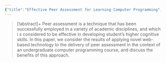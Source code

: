 ```yaml
---
{"title":"Effective Peer Assessment for Learning Computer Programming","authors":["[[Jirarat Sitthiworachart]]","[[Mike Joy]]"],"date":"2004-06-01","processed":false,"tags":[],"dg-publish":true,"created":"2024-08-30","modified":"2024-09-13","permalink":"/20-literature-notes/sitthiworachart2004/","dgPassFrontmatter":true,"updated":"2024-09-13"}
---
```



> [!abstract]+
> Peer assessment is a technique that has been successfully employed in a variety of academic disciplines, and which i s considered to be effective in developing student’s higher cognitive skills. In this paper, we consider the results of applying novel web-based technology to the delivery of peer assessment in the context of an undergraduate computer programming course, and discuss the benefits of this approach.
